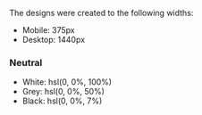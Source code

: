 
The designs were created to the following widths:

- Mobile: 375px
- Desktop: 1440px

### Neutral

- White: hsl(0, 0%, 100%)
- Grey: hsl(0, 0%, 50%)
- Black: hsl(0, 0%, 7%)

